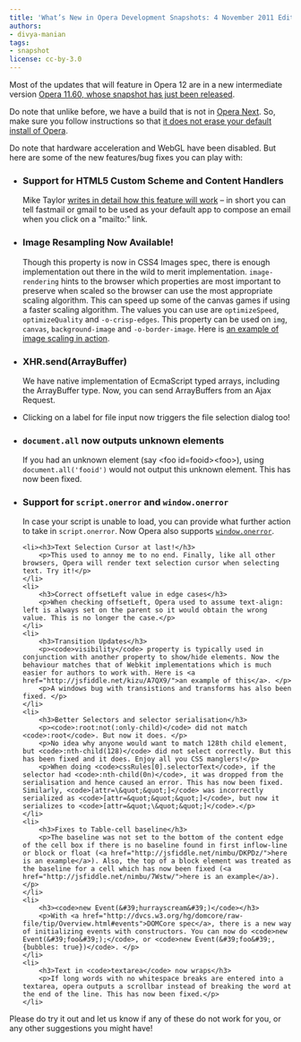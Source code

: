 ```yaml
---
title: 'What’s New in Opera Development Snapshots: 4 November 2011 Edition'
authors:
- divya-manian
tags:
- snapshot
license: cc-by-3.0
---
```

<p>Most of the updates that will feature in Opera 12 are in a new intermediate version <a href="http://my.opera.com/desktopteam/blog/2011/11/04/opera-11-60">Opera 11.60, whose snapshot has just been released</a>.</p>
<p>Do note that unlike before, we have a build that is not in <a href="https://www.opera.com/browser/next/">Opera Next</a>. So, make sure you follow instructions so that <a href="http://my.opera.com/daniel/blog/2011/11/01/opera-mac-multiinstall">it does not erase your default install of Opera</a>.</p>
<p>Do note that hardware acceleration and WebGL have been disabled. But here are some of the new features/bug fixes you can play with:</p>
<ul>
	<li>
		<h3>Support for HTML5 Custom Scheme and Content Handlers</h3>
		<p>Mike Taylor <a href="http://my.opera.com/ODIN/blog/2011/11/07/custom-protocol-and-content-handlers">writes in detail how this feature will work</a> – in short you can tell fastmail or gmail to be used as your default app to compose an email when you click on a &quot;mailto:&quot; link. </p>
	</li>
	<li>
		<h3>Image Resampling Now Available!</h3>
		<p>Though this property is now in CSS4 Images spec, there is enough implementation out there in the wild to merit implementation. <code>image-rendering</code> hints to the browser which properties are most important to preserve when scaled so the browser can use the most appropriate scaling algorithm. This can speed up some of the canvas games if using a faster scaling algorithm. The values you can use are <code>optimizeSpeed</code>, <code>optimizeQuality</code> and <code>-o-crisp-edges</code>. This property can be used on <code>img</code>, <code>canvas</code>, <code>background-image</code> and <code>-o-border-image</code>. Here is <a href="http://jsfiddle.net/zda24/">an example of image scaling in action</a>. </p>
	</li>
	<li>
		<h3>XHR.send(ArrayBuffer)</h3>
		<p>We have native implementation of EcmaScript typed arrays, including the ArrayBuffer type. Now, you can send ArrayBuffers from an Ajax Request. </p>
	</li>
	<li>
		<p>Clicking on a label for file input now triggers the file selection dialog too!</p>
	</li>
	<li>
		<h3><code>document.all</code> now outputs unknown elements</h3>
		<p>If you had an unknown element (say &lt;foo id=fooid&gt;&lt;foo&gt;), using <code>document.all(&#39;fooid&#39;)</code> would not output this unknown element. This has now been fixed.</p>
	</li>
	<li>
		<h3>Support for <code>script.onerror</code> and <code>window.onerror</code></h3>
		<p>In case your script is unable to load, you can provide what further action to take in <code>script.onerror</code>. Now Opera also supports <a href="https://developer.mozilla.org/en/DOM/window.onerror"><code>window.onerror</code></a>.</p>
	</li>

	<li><h3>Text Selection Cursor at last!</h3>
		<p>This used to annoy me to no end. Finally, like all other browsers, Opera will render text selection cursor when selecting text. Try it!</p>
	</li>
	<li>
		<h3>Correct offsetLeft value in edge cases</h3>
		<p>When checking offsetLeft, Opera used to assume text-align: left is always set on the parent so it would obtain the wrong value. This is no longer the case.</p>
	</li>
	<li>
		<h3>Transition Updates</h3>
		<p><code>visibility</code> property is typically used in conjunction with another property to show/hide elements. Now the behaviour matches that of Webkit implementations which is much easier for authors to work with. Here is <a href="http://jsfiddle.net/kizu/A7QX9/">an example of this</a>. </p>
		<p>A windows bug with transistions and transforms has also been fixed. </p>
	</li>
	<li>
		<h3>Better Selectors and selector serialisation</h3>
		<p><code>:root:not(:only-child)</code> did not match <code>:root</code>. But now it does. </p>
		<p>No idea why anyone would want to match 128th child element, but <code>:nth-child(128)</code> did not select correctly. But this has been fixed and it does. Enjoy all you CSS manglers!</p>
		<p>When doing <code>cssRules[0].selectorText</code>, if the selector had <code>:nth-child(0n)</code>, it was dropped from the serialisation and hence caused an error. This has now been fixed. Similarly, <code>[attr=\&quot;&quot;]</code> was incorrectly serialized as <code>[attr=&quot;&quot;&quot;]</code>, but now it serializes to <code>[attr=&quot;\&quot;&quot;]</code>.</p>
	</li>
	<li>
		<h3>Fixes to Table-cell baseline</h3>
		<p>The baseline was not set to the bottom of the content edge of the cell box if there is no baseline found in first inflow-line or block or float (<a href="http://jsfiddle.net/nimbu/DKPDz/">here is an example</a>). Also, the top of a block element was treated as the baseline for a cell which has now been fixed (<a href="http://jsfiddle.net/nimbu/7Wstw/">here is an example</a>). </p>
	</li>
	<li>
		<h3><code>new Event(&#39;hurrayscream&#39;)</code></h3>
		<p>With <a href="http://dvcs.w3.org/hg/domcore/raw-file/tip/Overview.html#events">DOMCore spec</a>, there is a new way of initializing events with constructors. You can now do <code>new Event(&#39;foo&#39;);</code>, or <code>new Event(&#39;foo&#39;, {bubbles: true})</code>. </p>
	</li>
	<li>
		<h3>Text in <code>textarea</code> now wraps</h3>
		<p>If long words with no whitespace breaks are entered into a textarea, opera outputs a scrollbar instead of breaking the word at the end of the line. This has now been fixed.</p>
	</li>
</ul>
<p>Please do try it out and let us know if any of these do not work for you, or any other suggestions you might have!</p>

